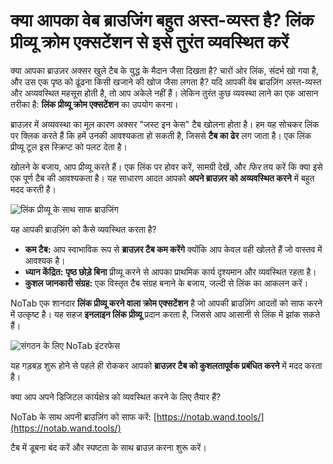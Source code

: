 # क्या आपका वेब ब्राउजिंग बहुत अस्त-व्यस्त है? लिंक प्रीव्यू क्रोम एक्सटेंशन से इसे तुरंत व्यवस्थित करें

क्या आपका ब्राउज़र अक्सर खुले टैब के युद्ध के मैदान जैसा दिखता है? चारों ओर लिंक, संदर्भ खो गया है, और उस एक पृष्ठ को ढूंढना किसी खजाने की खोज जैसा लगता है? यदि आपकी वेब ब्राउज़िंग अस्त-व्यस्त और अव्यवस्थित महसूस होती है, तो आप अकेले नहीं हैं। लेकिन तुरंत कुछ व्यवस्था लाने का एक आसान तरीका है: **लिंक प्रीव्यू क्रोम एक्सटेंशन** का उपयोग करना।

ब्राउज़र में अव्यवस्था का मूल कारण अक्सर "जस्ट इन केस" टैब खोलना होता है। हम यह सोचकर लिंक पर क्लिक करते हैं कि हमें उनकी आवश्यकता हो सकती है, जिससे **टैब का ढेर** लग जाता है। एक लिंक प्रीव्यू टूल इस स्क्रिप्ट को पलट देता है।

खोलने के बजाय, आप प्रीव्यू करते हैं। एक लिंक पर होवर करें, सामग्री देखें, और *फिर* तय करें कि क्या इसे एक पूर्ण टैब की आवश्यकता है। यह साधारण आदत आपको **अपने ब्राउज़र को अव्यवस्थित करने** में बहुत मदद करती है।

![लिंक प्रीव्यू के साथ साफ ब्राउजिंग](images/notab1.png)

यह आपकी ब्राउज़िंग को कैसे व्यवस्थित करता है?
*   **कम टैब:** आप स्वाभाविक रूप से **ब्राउज़र टैब कम करेंगे** क्योंकि आप केवल वही खोलते हैं जो वास्तव में आवश्यक है।
*   **ध्यान केंद्रित:** **पृष्ठ छोड़े बिना** प्रीव्यू करने से आपका प्राथमिक कार्य दृश्यमान और व्यवस्थित रहता है।
*   **कुशल जानकारी संग्रह:** एक विस्तृत टैब संग्रह बनाने के बजाय, जल्दी से लिंक का आकलन करें।

NoTab एक शानदार **लिंक प्रीव्यू करने वाला क्रोम एक्सटेंशन** है जो आपकी ब्राउज़िंग आदतों को साफ करने में उत्कृष्ट है। यह सहज **इनलाइन लिंक प्रीव्यू** प्रदान करता है, जिससे आप आसानी से लिंक में झांक सकते हैं।

![संगठन के लिए NoTab इंटरफेस](images/notab2.png)

यह गड़बड़ शुरू होने से पहले ही रोककर आपको **ब्राउज़र टैब को कुशलतापूर्वक प्रबंधित करने** में मदद करता है।

क्या आप अपने डिजिटल कार्यक्षेत्र को व्यवस्थित करने के लिए तैयार हैं?

NoTab के साथ अपनी ब्राउज़िंग को साफ करें: [https://notab.wand.tools/](https://notab.wand.tools/)

टैब में डूबना बंद करें और स्पष्टता के साथ ब्राउज़ करना शुरू करें।
